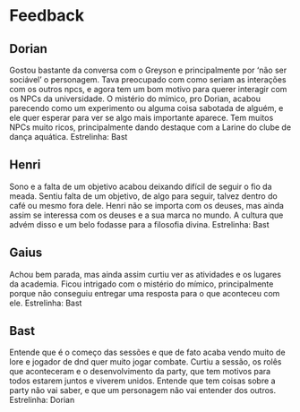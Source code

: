 # Feedback

## Dorian
Gostou bastante da conversa com o Greyson e principalmente por ‘não ser sociável’ o personagem. Tava preocupado com como seriam as interações com os outros npcs, e agora tem um bom motivo para querer interagir com os NPCs da universidade. O mistério do mímico, pro Dorian, acabou parecendo como um experimento ou alguma coisa sabotada de alguém, e ele quer esperar para ver se algo mais importante aparece. Tem muitos NPCs muito ricos, principalmente dando destaque com a Larine do clube de dança aquática.
Estrelinha: Bast

## Henri
Sono e a falta de um objetivo acabou deixando difícil de seguir o fio da meada. Sentiu falta de um objetivo, de algo para seguir, talvez dentro do café ou mesmo fora dele. Henri não se importa com os deuses, mas ainda assim se interessa com os deuses e a sua marca no mundo. A cultura que advém disso e um belo fodasse para a filosofia divina. 
Estrelinha: Bast

## Gaius
Achou bem parada, mas ainda assim curtiu ver as atividades e os lugares da academia. Ficou intrigado com o mistério do mímico, principalmente porque não conseguiu entregar uma resposta para o que aconteceu com ele. 
Estrelinha: Bast

## Bast
Entende que é o começo das sessões e que de fato acaba vendo muito de lore e jogador de dnd quer muito jogar combate. Curtiu a sessão, os rolês que aconteceram e o desenvolvimento da party, que tem motivos para todos estarem juntos e viverem unidos. Entende que tem coisas sobre a party não vai saber, e que um personagem não vai entender dos outros.
Estrelinha: Dorian



